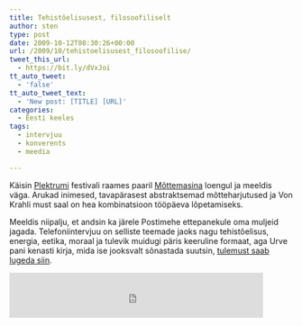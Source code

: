 ```yaml
---
title: Tehistõelisusest, filosoofiliselt
author: sten
type: post
date: 2009-10-12T08:30:26+00:00
url: /2009/10/tehistoelisusest_filosoofilise/
tweet_this_url:
  - https://bit.ly/dVxJoi
tt_auto_tweet:
  - 'false'
tt_auto_tweet_text:
  - 'New post: [TITLE] [URL]'
categories:
  - Eesti keeles
tags:
  - intervjuu
  - konverents
  - meedia

---
```

Käisin [Plektrumi][1] festivali raames paaril [Mõttemasina][2] loengul ja meeldis väga. Arukad inimesed, tavapärasest abstraktsemad mõtteharjutused ja Von Krahli must saal on hea kombinatsioon tööpäeva lõpetamiseks.

Meeldis niipalju, et andsin ka järele Postimehe ettepanekule oma muljeid jagada. Telefoniintervjuu on selliste teemade jaoks nagu tehistõelisus, energia, eetika, moraal ja tulevik muidugi päris keeruline formaat, aga Urve pani kenasti kirja, mida ise jooksvalt sõnastada suutsin, [tulemust saab lugeda siin][3].

<iframe src="http://www.facebook.com/plugins/like.php?href=http%3A%2F%2Fsten.tamkivi.com%2F2009%2F10%2Ftehistoelisusest_filosoofilise%2F&layout=standard&show_faces=true&width=450&action=like&colorscheme=light&height=80" scrolling="no" frameborder="0" style="border:none; overflow:hidden; width:450px; height:80px;" allowTransparency="true"></iframe>

 [1]: http://www.plektrumfestival.ee/
 [2]: http://www.plektrumfestival.ee/festival/mottemasin/
 [3]: http://www.postimees.ee/?id=173500